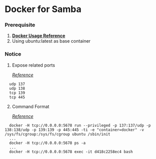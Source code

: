 # Docker for Samba

### Prerequisite
  1. [**Docker Usage Reference**](https://github.com/JiangWeiGitHub/Docker)
  2. Using ubuntu:latest as base container

### Notice
  1. Expose related ports<p>
  [*Reference*](https://www.samba.org/~tpot/articles/firewall.html)<p>
  
  ```
    udp 137
    udp 138
    tcp 139
    tcp 445
  ```
  2. Command Format<p>
  [*Reference*](https://github.com/docker/docker/issues/7459)<p>

  ```
    docker -H tcp://0.0.0.0:5678 run --privileged -p 137:137/udp -p 138:138/udp -p 139:139 -p 445:445 -ti -e "container=docker" -v /sys/fs/cgroup:/sys/fs/cgroup ubuntu /sbin/init
    ...
    docker -H tcp://0.0.0.0:5678 ps -a
    ...
    docker -H tcp://0.0.0.0:5678 exec -it d418c2258ec4 bash
  ```
